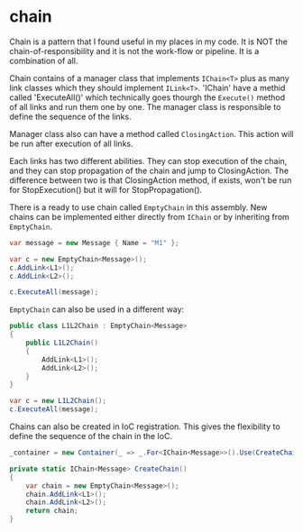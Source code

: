 # chain

Chain is a pattern that I found useful in my places in my code. It is NOT the chain-of-responsibility and it is not the work-flow 
or pipeline. It is a combination of all.

Chain contains of a manager class that implements `IChain<T>` plus as many link classes which they should implement `ILink<T>`. 
'IChain' have a methid called 'ExecuteAll()' which technically 
goes thourgh the `Execute()` method of all links and run them one by one. The manager class is responsible to define the sequence
of the links. 

Manager class also can have a method called `ClosingAction`. This action will be run after execution of all links. 

Each links has two different abilities. They can stop execution of the chain, and they can stop propagation of the chain and jump to
ClosingAction. The difference between two is that ClosingAction method, if exists, won't be run for StopExecution() but it will for 
StopPropagation().

There is a ready to use chain called `EmptyChain` in this assembly. New chains can be implemented either directly from `IChain` or by 
inheriting from `EmptyChain`. 
``` csharp
var message = new Message { Name = "M1" };

var c = new EmptyChain<Message>();
c.AddLink<L1>();
c.AddLink<L2>();

c.ExecuteAll(message);
```

`EmptyChain` can also be used in a different way:
``` csharp
public class L1L2Chain : EmptyChain<Message>
{
    public L1L2Chain()
    {
        AddLink<L1>();
        AddLink<L2>();
    }
}

var c = new L1L2Chain();
c.ExecuteAll(message);
```

Chains can also be created in IoC registration. This gives the flexibility to define the sequence of the chain in the IoC. 
``` csharp
_container = new Container(_ => _.For<IChain<Message>>().Use(CreateChain()).Singleton());

private static IChain<Message> CreateChain()
{
    var chain = new EmptyChain<Message>();
    chain.AddLink<L1>();
    chain.AddLink<L2>();
    return chain;
}
```

